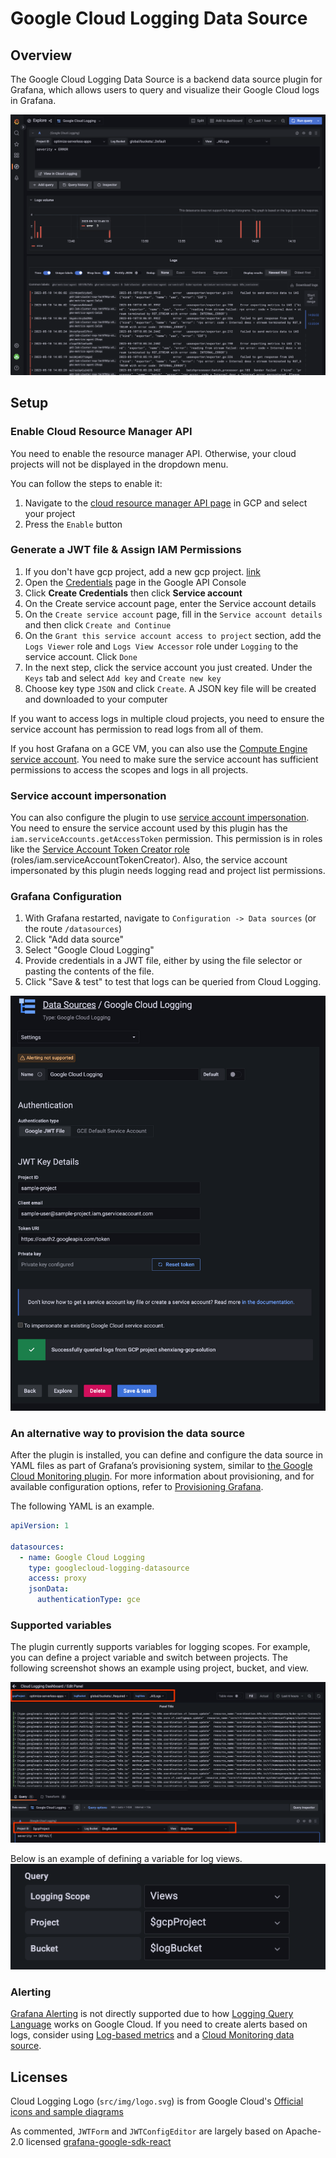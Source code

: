 # Google Cloud Logging Data Source

## Overview
The Google Cloud Logging Data Source is a backend data source plugin for Grafana,
which allows users to query and visualize their Google Cloud logs in Grafana.

![image info](https://github.com/GoogleCloudPlatform/cloud-logging-data-source-plugin/blob/main/src/img/cloud_logging_explore_view.png?raw=true)

## Setup

### Enable Cloud Resource Manager API

You need to enable the resource manager API. Otherwise, your cloud projects will not be displayed in the dropdown menu.

You can follow the steps to enable it:

1. Navigate to the [cloud resource manager API page](https://console.cloud.google.com/apis/library/cloudresourcemanager.googleapis.com) in GCP and select your project
2. Press the `Enable` button

### Generate a JWT file & Assign IAM Permissions

1. If you don't have gcp project, add a new gcp project. [link](https://cloud.google.com/resource-manager/docs/creating-managing-projects#console)
2. Open the [Credentials](https://console.developers.google.com/apis/credentials) page in the Google API Console
3. Click **Create Credentials** then click **Service account**
4. On the Create service account page, enter the Service account details
5. On the `Create service account` page, fill in the `Service account details` and then click `Create and Continue`
6. On the `Grant this service account access to project` section, add the `Logs Viewer` role and `Logs View Accessor` role under `Logging` to the service account. Click `Done`
7. In the next step, click the service account you just created. Under the `Keys` tab and select `Add key` and `Create new key`
8. Choose key type `JSON` and click `Create`. A JSON key file will be created and downloaded to your computer

If you want to access logs in multiple cloud projects, you need to ensure the service account has permission to read logs from all of them.

If you host Grafana on a GCE VM, you can also use the [Compute Engine service account](https://cloud.google.com/compute/docs/access/service-accounts#serviceaccount). You need to make sure the service account has sufficient permissions to access the scopes and logs in all projects.

### Service account impersonation
You can also configure the plugin to use [service account impersonation](https://cloud.google.com/iam/docs/service-account-impersonation).
You need to ensure the service account used by this plugin has the `iam.serviceAccounts.getAccessToken` permission. This permission is in roles like the [Service Account Token Creator role](https://cloud.google.com/iam/docs/understanding-roles#iam.serviceAccountTokenCreator) (roles/iam.serviceAccountTokenCreator). Also, the service account impersonated
by this plugin needs logging read and project list permissions.

### Grafana Configuration
1. With Grafana restarted, navigate to `Configuration -> Data sources` (or the route `/datasources`)
2. Click "Add data source"
3. Select "Google Cloud Logging"
4. Provide credentials in a JWT file, either by using the file selector or pasting the contents of the file.
5. Click "Save & test" to test that logs can be queried from Cloud Logging.

![image info](https://github.com/GoogleCloudPlatform/cloud-logging-data-source-plugin/blob/main/src/img/cloud_logging_config.png?raw=true)

### An alternative way to provision the data source

After the plugin is installed, you can define and configure the data source in YAML files as part of Grafana’s provisioning system, similar to [the Google Cloud Monitoring plugin](https://grafana.com/docs/grafana/latest/datasources/google-cloud-monitoring/#provision-the-data-source). For more information about provisioning, and for available configuration options, refer to [Provisioning Grafana](https://grafana.com/docs/grafana/latest/administration/provisioning/#data-sources).

The following YAML is an example.

```yaml
apiVersion: 1

datasources:
  - name: Google Cloud Logging
    type: googlecloud-logging-datasource
    access: proxy
    jsonData:
      authenticationType: gce
```

### Supported variables
The plugin currently supports variables for logging scopes. For example, you can define a project variable and switch between projects. The following screenshot shows an example using project, bucket, and view.

![template variables](https://github.com/GoogleCloudPlatform/cloud-logging-data-source-plugin/blob/main/src/img/template_vars.png?raw=true)

Below is an example of defining a variable for log views.
![define a variable](https://github.com/GoogleCloudPlatform/cloud-logging-data-source-plugin/blob/main/src/img/template_query_vars.png?raw=true)

### Alerting
[Grafana Alerting](https://grafana.com/docs/grafana/latest/alerting/fundamentals/data-source-alerting/) is not directly supported due to how [Logging Query Language](https://cloud.google.com/logging/docs/view/logging-query-language) works on Google Cloud. If you need to create alerts based on logs, consider using [Log-based metrics](https://cloud.google.com/logging/docs/logs-based-metrics) and a [Cloud Monitoring data source](https://grafana.com/docs/grafana/latest/datasources/google-cloud-monitoring/).

## Licenses

Cloud Logging Logo (`src/img/logo.svg`) is from Google Cloud's [Official icons and sample diagrams](https://cloud.google.com/icons)

As commented, `JWTForm` and `JWTConfigEditor` are largely based on Apache-2.0 licensed [grafana-google-sdk-react](https://github.com/grafana/grafana-google-sdk-react/)
